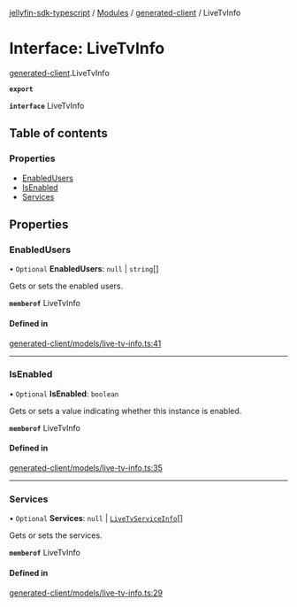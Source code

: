 [jellyfin-sdk-typescript](../README.md) / [Modules](../modules.md) / [generated-client](../modules/generated_client.md) / LiveTvInfo

# Interface: LiveTvInfo

[generated-client](../modules/generated_client.md).LiveTvInfo

**`export`**

**`interface`** LiveTvInfo

## Table of contents

### Properties

- [EnabledUsers](generated_client.LiveTvInfo.md#enabledusers)
- [IsEnabled](generated_client.LiveTvInfo.md#isenabled)
- [Services](generated_client.LiveTvInfo.md#services)

## Properties

### EnabledUsers

• `Optional` **EnabledUsers**: ``null`` \| `string`[]

Gets or sets the enabled users.

**`memberof`** LiveTvInfo

#### Defined in

[generated-client/models/live-tv-info.ts:41](https://github.com/thornbill/jellyfin-sdk-typescript/blob/0f61f16/src/generated-client/models/live-tv-info.ts#L41)

___

### IsEnabled

• `Optional` **IsEnabled**: `boolean`

Gets or sets a value indicating whether this instance is enabled.

**`memberof`** LiveTvInfo

#### Defined in

[generated-client/models/live-tv-info.ts:35](https://github.com/thornbill/jellyfin-sdk-typescript/blob/0f61f16/src/generated-client/models/live-tv-info.ts#L35)

___

### Services

• `Optional` **Services**: ``null`` \| [`LiveTvServiceInfo`](generated_client.LiveTvServiceInfo.md)[]

Gets or sets the services.

**`memberof`** LiveTvInfo

#### Defined in

[generated-client/models/live-tv-info.ts:29](https://github.com/thornbill/jellyfin-sdk-typescript/blob/0f61f16/src/generated-client/models/live-tv-info.ts#L29)

